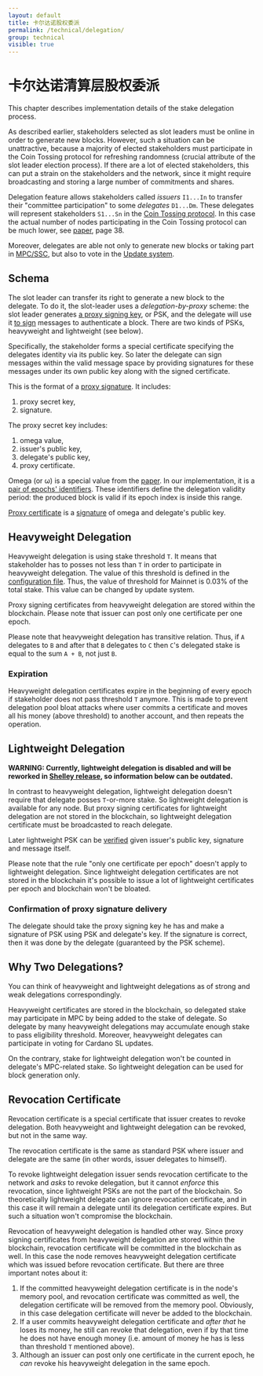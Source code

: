 ```yaml
---
layout: default
title: 卡尔达诺股权委派
permalink: /technical/delegation/
group: technical
visible: true
---
```

<!-- Reviewed at c23493d7a33a82d559d5bd9d289486795cf6592f -->

# 卡尔达诺清算层股权委派

This chapter describes implementation details of the stake delegation process.

As described earlier, stakeholders selected as slot leaders must be online in
order to generate new blocks. However, such a situation can be unattractive,
because a majority of elected stakeholders must participate in the Coin Tossing
protocol for refreshing randomness (crucial attribute of the slot leader
election process). If there are a lot of elected stakeholders, this can put a
strain on the stakeholders and the network, since it might require broadcasting
and storing a large number of commitments and shares.

Delegation feature allows stakeholders called _issuers_ `I1...In` to transfer their
"committee participation" to some _delegates_ `D1...Dm`. These delegates will represent
stakeholders `S1...Sn` in the [Coin Tossing protocol](https://github.com/input-output-hk/cardano-sl/blob/4bd49d6b852e778c52c60a384a47681acec02d22/src/Pos/Ssc/GodTossing.hs). In this case the actual
number of nodes participating in the Coin Tossing protocol can be much lower,
see [paper](/glossary/#paper), page 38.

Moreover, delegates are able not only to generate new blocks or taking part in [MPC/SSC](/technical/leader-selection/#follow-the-satoshi), but also to vote in the [Update system](/cardano/update-mechanism/).

## Schema

The slot leader can transfer its right to generate a new block to the delegate. To do
it, the slot-leader uses a *delegation-by-proxy* scheme: the slot leader generates [a proxy
signing key](https://github.com/input-output-hk/cardano-sl/blob/4378a616654ff47faf828ef51ab2f455fa53d3a3/core/Pos/Crypto/SignTag.hs#L33), or PSK, and the delegate will use it [to
sign](https://github.com/input-output-hk/cardano-sl/blob/ed6db6c8a44489e2919cd0e01582f638f4ad9b72/src/Pos/Delegation/Listeners.hs#L65)
messages to authenticate a block. There are two kinds of PSKs, heavyweight and
lightweight (see below).

Specifically, the stakeholder forms a special certificate specifying the delegates
identity via its public key. So later the delegate can sign messages within the
valid message space by providing signatures for these messages under its own
public key along with the signed certificate.

This is the format of a [proxy
signature](https://github.com/input-output-hk/cardano-sl/blob/d01d392d49db8a25e17749173ec9bce057911191/core/Pos/Crypto/Signing.hs#L256).
It includes:

1.  proxy secret key,
2.  signature.

The proxy secret key includes:

1.  omega value,
2.  issuer's public key,
3.  delegate's public key,
4.  proxy certificate.

Omega (or ω) is a special value from the [paper](/glossary/#paper). In our
implementation, it is a [pair of epochs'
identifiers](https://github.com/input-output-hk/cardano-sl/blob/f374a970dadef0fe62cf69e8b9a6b8cc606b5c7d/core/Pos/Core/Types.hs#L235). These identifiers define the delegation validity period: the produced block is
valid if its epoch index is inside this range.

[Proxy certificate](https://github.com/input-output-hk/cardano-sl/blob/d01d392d49db8a25e17749173ec9bce057911191/core/Pos/Crypto/Signing.hs#L209)
is a [signature](https://github.com/input-output-hk/cardano-crypto/blob/84f8c358463bbf6bb09168aac5ad990faa9d310a/src/Cardano/Crypto/Wallet.hs#L74)
of omega and delegate's public key.

## Heavyweight Delegation

Heavyweight delegation is using stake threshold `T`. It means that stakeholder
has to posses not less than `T` in order to participate in heavyweight
delegation. The value of this threshold is defined in the [configuration file](https://github.com/input-output-hk/cardano-sl/blob/42f413b65eeacb59d0b439d04073edcc5adc2656/lib/configuration.yaml#L224). Thus, the value of threshold for Mainnet is 0.03% of
the total stake. This value can be changed by update system.

Proxy signing certificates from heavyweight delegation are stored within the blockchain.
Please note that issuer can post only one certificate per one epoch.

Please note that heavyweight delegation has transitive relation. Thus, if `A` delegates to `B`
and after that `B` delegates to `C` then `C`'s delegated stake is equal to the sum `A + B`, not
just `B`.

### Expiration

Heavyweight delegation certificates expire in the beginning of every epoch if
stakeholder does not pass threshold `T` anymore. This is made to prevent delegation
pool bloat attacks where user commits a certificate and moves all his money (above threshold)
to another account, and then repeats the operation.

## Lightweight Delegation

**WARNING: Currently, lightweight delegation is disabled and will be reworked in [Shelley release](https://cardanoroadmap.com/),
so information below can be outdated.**

In contrast to heavyweight delegation, lightweight delegation doesn't require
that delegate posses `T`-or-more stake. So lightweight delegation is available
for any node. But proxy signing certificates for lightweight delegation are not
stored in the blockchain, so lightweight delegation certificate must be broadcasted
to reach delegate.

Later lightweight PSK can be
[verified](https://github.com/input-output-hk/cardano-sl/blob/42f413b65eeacb59d0b439d04073edcc5adc2656/lib/src/Pos/Delegation/Logic/Mempool.hs#L309)
given issuer's public key, signature and message itself.

Please note that the rule "only one certificate per epoch" doesn't apply to lightweight delegation.
Since lightweight delegation certificates are not stored in the blockchain it's possible to issue
a lot of lightweight certificates per epoch and blockchain won't be bloated.

### Confirmation of proxy signature delivery

The delegate should take the proxy signing key he has and make a signature of PSK using
PSK and delegate's key. If the signature is correct, then it was done by the delegate
(guaranteed by the PSK scheme).

## Why Two Delegations?

You can think of heavyweight and lightweight delegations as of strong and weak delegations correspondingly.

Heavyweight certificates are stored in the blockchain, so delegated stake may participate in MPC
by being added to the stake of delegate. So delegate by many heavyweight delegations may accumulate
enough stake to pass eligibility threshold. Moreover, heavyweight delegates can participate in voting
for Cardano SL updates.

On the contrary, stake for lightweight delegation won't be counted in delegate's MPC-related stake. So
lightweight delegation can be used for block generation only.

## Revocation Certificate

Revocation certificate is a special certificate that issuer creates to revoke delegation.
Both heavyweight and lightweight delegation can be revoked, but not in the same way.

The revocation certificate is the same as standard PSK where issuer and delegate are the same
(in other words, issuer delegates to himself).

To revoke lightweight delegation issuer sends revocation certificate to the network and
_asks_ to revoke delegation, but it cannot _enforce_ this revocation, since lightweight PSKs
are not the part of the blockchain. So theoretically lightweight delegate can ignore revocation
certificate, and in this case it will remain a delegate until its delegation certificate expires.
But such a situation won't compromise the blockchain.

Revocation of heavyweight delegation is handled other way. Since proxy signing certificates
from heavyweight delegation are stored within the blockchain, revocation certificate will be
committed in the blockchain as well. In this case the node removes heavyweight delegation
certificate which was issued before revocation certificate. But there are three important notes
about it:

1.  If the committed heavyweight delegation certificate is in the node's memory pool, and revocation
    certificate was committed as well, the delegation certificate will be removed from the memory pool.
    Obviously, in this case delegation certificate will never be added to the blockchain.
2.  If a user commits heavyweight delegation certificate and _after that_ he loses its money, he still
    can revoke that delegation, even if by that time he does not have enough money (i.e. amount of money
    he has is less than threshold `T` mentioned above).
3.  Although an issuer can post only one certificate in the current epoch, he _can_ revoke his heavyweight
    delegation in the same epoch.
